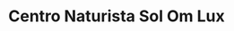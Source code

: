 ---
title: "Centro Naturista Sol Om Lux"
url: /colima/centro-naturista-sol-om-lux/
shop: Nahrungsergänzung
---